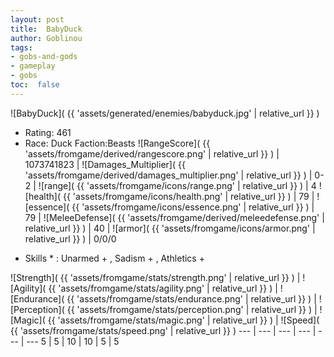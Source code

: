 ```yaml
---
layout: post
title:  BabyDuck
author: Goblinou
tags:
- gobs-and-gods
- gameplay
- gobs
toc:  false
---
```


![BabyDuck]( {{ 'assets/generated/enemies/babyduck.jpg' | relative_url }} )
- Rating: 461
- Race: Duck  Faction:Beasts
![RangeScore]( {{ 'assets/fromgame/derived/rangescore.png' | relative_url }} ) | 1073741823 | ![Damages_Multiplier]( {{ 'assets/fromgame/derived/damages_multiplier.png' | relative_url }} ) | 0-2 | ![range]( {{ 'assets/fromgame/icons/range.png' | relative_url }} ) | 4
![health]( {{ 'assets/fromgame/icons/health.png' | relative_url }} ) | 79 | ![essence]( {{ 'assets/fromgame/icons/essence.png' | relative_url }} ) | 79 | ![MeleeDefense]( {{ 'assets/fromgame/derived/meleedefense.png' | relative_url }} ) | 40 | ![armor]( {{ 'assets/fromgame/icons/armor.png' | relative_url }} ) | 0/0/0
* Skills * : Unarmed + , Sadism + , Athletics + 

![Strength]( {{ 'assets/fromgame/stats/strength.png' | relative_url }} ) | ![Agility]( {{ 'assets/fromgame/stats/agility.png' | relative_url }} ) | ![Endurance]( {{ 'assets/fromgame/stats/endurance.png' | relative_url }} ) | ![Perception]( {{ 'assets/fromgame/stats/perception.png' | relative_url }} ) | ![Magic]( {{ 'assets/fromgame/stats/magic.png' | relative_url }} ) | ![Speed]( {{ 'assets/fromgame/stats/speed.png' | relative_url }} )
--- | --- | --- | --- | --- | ---
5 | 5 | 10 | 10 | 5 | 5
